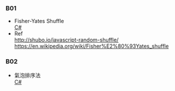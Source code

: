 ### B01
- Fisher-Yates Shuffle<BR>
    [C#](https://github.com/thonyl19/MyKata/blob/CSharp/CSharp/2019/B02.cs)
- Ref<BR>
    http://shubo.io/javascript-random-shuffle/ 
    https://en.wikipedia.org/wiki/Fisher%E2%80%93Yates_shuffle

### B02
- 氣泡排序法<BR>
    [C#](https://github.com/thonyl19/MyKata/blob/CSharp/CSharp/2019/B02.cs)

